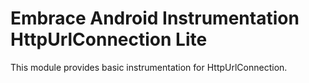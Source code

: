 # Embrace Android Instrumentation HttpUrlConnection Lite

This module provides basic instrumentation for HttpUrlConnection.
